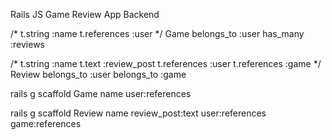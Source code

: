 Rails JS Game Review App Backend

/*
t.string :name
t.references :user
*/
Game
  belongs_to :user
  has_many :reviews


/*
t.string :name
t.text :review_post
t.references :user
t.references :game
*/
Review
 belongs_to :user
 belongs_to :game

rails g scaffold Game name user:references

rails g scaffold Review name review_post:text user:references game:references